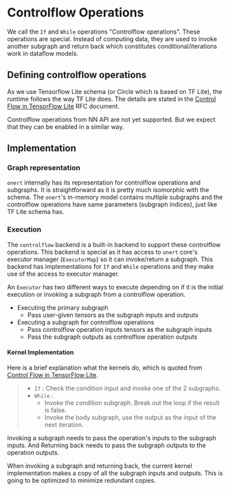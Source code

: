 # Controlflow Operations

We call the `If` and `While` operations "Controlflow operations". These operations are special. Instead of computing data, they are used to invoke another subgraph and return back which constitutes conditional/iterations work in dataflow models.

## Defining controlflow operations

As we use Tensorflow Lite schema (or Circle which is based on TF Lite), the runtime follows the way TF Lite does. The details are stated in the [Control Flow in TensorFlow Lite](https://github.com/tensorflow/community/blob/master/rfcs/20190315-tflite-control-flow.md) RFC document.

Controlflow operations from NN API are not yet supported. But we expect that they can be enabled in a similar way.

## Implementation

### Graph representation

`onert` internally has its representation for controlflow operations and subgraphs. It is straightforward as it is pretty much isomorphic with the schema. The `onert`'s in-memory model contains multiple subgraphs and the controlflow operations have same parameters (subgraph indices), just like TF Lite schema has.

### Execution

The `controlflow` backend is a built-in backend to support these controlflow operations. This backend is special as it has access to `onert` core's executor manager (`ExecutorMap`) so it can invoke/return a subgraph. This backend has implementations for `If` and `While` operations and they make use of the access to executor manager.

An `Executor` has two different ways to execute depending on if it is the initial execution or invoking a subgraph from a controlflow operation.

- Executing the primary subgraph
    - Pass user-given tensors as the subgraph inputs and outputs
- Executing a subgraph for controlflow operations
    - Pass controlflow operation inputs tensors as the subgraph inputs
    - Pass the subgraph outputs as controlflow operation outputs

#### Kernel Implementation

Here is a brief explanation what the kernels do, which is quoted from [Control Flow in TensorFlow Lite](https://github.com/tensorflow/community/blob/master/rfcs/20190315-tflite-control-flow.md).

> * `If` : Check the condition input and invoke one of the 2 subgraphs.
> * `While` :
>     * Invoke the condition subgraph. Break out the loop if the result is false.
>     * Invoke the body subgraph, use the output as the input of the next iteration.

Invoking a subgraph needs to pass the operation's inputs to the subgraph inputs. And Returning back needs to pass the subgraph outputs to the operation outputs.

When invoking a subgraph and returning back, the current kernel implementation makes a copy of all the subgraph inputs and outputs. This is going to be optimized to minimize redundant copies.
